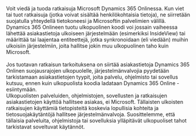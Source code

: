 Voit viedä ja tuoda ratkaisuja Microsoft Dynamics 365 Onlinessa. Kun viet tai tuot ratkaisuja (jotka voivat sisältää henkilökohtaisia tietoja), ne siirretään suojatulla yhteydellä tietokoneesi ja Microsoftin palvelimien välillä. Dynamics 365 Onlineen tuotu ulkopuolinen koodi voi jossain vaiheessa lähettää asiakastietoja ulkoiseen järjestelmään (esimerkiksi InsideView) tai määrittää tai laajentaa entiteettejä, jotka synkronoidaan (eli viedään) muihin ulkoisiin järjestelmiin, joita hallitse jokin muu ulkopuolinen taho kuin Microsoft.</BR>  
Jos tuotavan ratkaisun tarkoituksena on siirtää asiakastietoja Dynamics 365 Onlinen suojausrajojen ulkopuolelle, järjestelmänvalvojia pyydetään tarkistamaan asiakastietojen tyypit, joita palvelu, ohjelmisto tai sovellus kutsuu, ennen kuin ulkopuolista koodia ladataan Dynamics 365 Online -esiintymään.  </BR>
 Ulkopuolisten palveluiden, ohjelmistojen, sovellusten ja ratkaisujen asiakastietojen käyttöä hallitsee asiakas, ei Microsoft. Tällaisten ulkoisten ratkaisujen käyttämiä tietopisteitä koskevia lopullisia kohteita ja tietosuojakäytäntöjä hallitsee järjestelmänvalvoja. Suosittelemme, että tällaisia palveluita, ohjelmistoja tai sovelluksia ylläpitävät ulkopuoliset tahot tarkistavat soveltuvat käytännöt.
